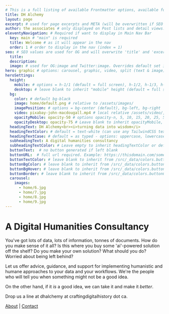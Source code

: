 ```yaml
---
# This is a full listing of available Frontmatter options, available for any content (.md) file.
title: DH Alchemy
layout: page
excerpt: # used for page excerpts and META (will be overwritten if SEO used below)
author: the associates # only displayed on Post lists and detail views. Defaults to _data/meta.authorURL
eleventyNavigation: # Required if want to display in Main Nav Bar
  key: main # "main" is required
  title: Welcome # as it will appear in the nav
  order: 1 # order to display in the nav (index = 1)
seo: # SEO values are used for OG and will overwrite 'title' and 'excerpt' above
  title:
  description:
  image: # used for OG:image and Twitter:image. Overrides default set in _data/meta.siteImage
hero: graphic # options: carousel, graphic, video, split (text & image)
heroSettings:
  height:
    mobile: # options = h-1/1 (default = full screen), h-1/2, h-1/3, h-3/4, h-9/10, h-48 (12rem, 192px), h-56 (14rem, 224px), h-64 (16rem, 256px)
    desktop: # leave blank to inherit "mobile" height (default = full screen)
  bg:
    color: # default bg-black
    image: home/default.png # relative to /assets/images/
    imagePosition: # options = bg-center (default), bg-left, bg-right
    video: pixabay-john-macdougall.mp4 # local relative /assets/video/, or full https://... if remote?
    opacityMobile: opacity-50 # options opacity-n, 5, 10, 15, 20, 25, 50, 75, 100 (default)
    opacityDesktop: opacity-75 # Leave blank to inherit opacityMobile, use same options as opacityMobile
  headingText: DH Alchemy<br><i>turning data into wisdom</i>
  headingTextColor: # default = text-white (can use any TailwindCSS text-[color]-[xxx])
  headingTextCase: # default = as typed - options: uppercase, lowercase, capitalize
  subheadingText: A digital humanities consultancy
  subheadingTextColor: # Leave empty to inherit headingTextColor or default (text-white) or use any text-[color]-[xxx]
  buttonText:  # no button generated if left blank
  buttonURL:  # full url required. Example: https://thisdomain.com/somepage/
  buttonTextColor: # leave blank to inherit from /src/_data/colors.buttonCustom or buttonDefault
  buttonBgColor: # leave blank to inherit from /src/_data/colors.buttonCustom.bg or buttonDefault.bg
  buttonBgHover: # leave blank to inherit from /src/_data/colors.buttonCustom.bgHover or buttonDefault.bgHover
  buttonBorder: # leave blank to inherit from /src/_data/colors.buttonCustom.border or buttonDefault.border
  carousel:
    images:
      - home/6.jpg
      - home/7.jpg
      - home/8.jpg
      - home/9.jpg
---
```


# A Digital Humanities Consultancy

You've got lots of data, lots of information, tonnes of documents. How do you make sense of it all? Is this where you buy some 'ai'-powered solution off the shelf? Do you make your own solution? What should you do? Worried about being left behind?

Let us offer advice, guidance, and support for implementing humanistic and humane approaches to your data and your workflows. We're the people who will tell you when something might not be a good idea.

On the other hand, if it _is_ a good idea, we can take it and make it _better_.

Drop us a line at dhalchemy at craftingdigitalhistory dot ca.

[About](/about)  |  [Contact](/contact)

